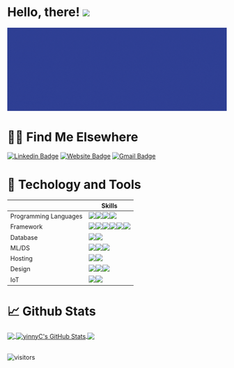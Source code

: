# Hello, there! <img src="https://raw.githubusercontent.com/MartinHeinz/MartinHeinz/master/wave.gif" width="30px">

![header](./images/header.gif)

# 🤙🏻 Find Me Elsewhere

[![Linkedin Badge](https://img.shields.io/badge/-YinChang-blue?style=flat-square&logo=Linkedin&logoColor=white&link=https://www.linkedin.com/in/yin-chang/)](https://www.linkedin.com/in/yin-chang/)
[![Website Badge](https://img.shields.io/badge/-Portfolio-e34f26?style=flat-square&logo=HTML5&logoColor=white&link=https://www.makeschool.com/portfolio/yin-chang)](https://www.makeschool.com/portfolio/yin-chang)
[![Gmail Badge](https://img.shields.io/badge/-yin.chang@students.makeschool.com-d14836?style=flat-square&logo=Gmail&logoColor=white&link=mailto:yin.chang@students.makeschool.com)](mailto:yin.chang@students.makeschool.com)

# 🔧 Techology and Tools
||Skills|
|-|-|
|Programming Languages|<img src="https://img.shields.io/badge/python%20-%2314354C.svg?&style=for-the-badge&logo=python&logoColor=white"/><img src="https://img.shields.io/badge/javascript%20-%23323330.svg?&style=for-the-badge&logo=javascript&logoColor=%23F7DF1E"/><img src="https://img.shields.io/badge/shell_script%20-%23121011.svg?&style=for-the-badge&logo=gnu-bash&logoColor=white"/><img src="https://img.shields.io/badge/Java%20-%23F37626.svg?&style=for-the-badge&logo=java&logoColor=white"/>|
|Framework|<img src="https://img.shields.io/badge/react%20-%2320232a.svg?&style=for-the-badge&logo=react&logoColor=%2361DAFB"/><img src="https://img.shields.io/badge/Node.js%20-%339933.svg?&style=for-the-badge&logo=gnu-bash&logoColor=white"/><img src="https://img.shields.io/badge/react_native%20-%2320232a.svg?&style=for-the-badge&logo=react&logoColor=%2361DAFB"/><img src="https://img.shields.io/badge/bootstrap%20-%23563D7C.svg?&style=for-the-badge&logo=bootstrap&logoColor=white"/><img src="https://img.shields.io/badge/flask%20-%23000.svg?&style=for-the-badge&logo=flask&logoColor=white"/><img src="https://img.shields.io/badge/Express%20-%23000.svg?&style=for-the-badge&logo=Express&logoColor=white"/>|
|Database|<img src ="https://img.shields.io/badge/sqlite-%2307405e.svg?&style=for-the-badge&logo=sqlite&logoColor=white"/><img src ="https://img.shields.io/badge/MongoDB-%234ea94b.svg?&style=for-the-badge&logo=mongodb&logoColor=white"/>|
|ML/DS|<img src="https://img.shields.io/badge/numpy%20-%23013243.svg?&style=for-the-badge&logo=numpy&logoColor=white" /><img src="https://img.shields.io/badge/pandas%20-%23150458.svg?&style=for-the-badge&logo=pandas&logoColor=white" /><img src="https://img.shields.io/badge/Jupyter%20-%23F37626.svg?&style=for-the-badge&logo=Jupyter&logoColor=white" />|
|Hosting|<img src="https://img.shields.io/badge/heroku%20-%23430098.svg?&style=for-the-badge&logo=heroku&logoColor=white"/><img src="https://img.shields.io/badge/glitch%20-%233333FF.svg?&style=for-the-badge&logo=glitch&logoColor=white"/>|
|Design|<img src="https://img.shields.io/badge/figma%20-%23F24E1E.svg?&style=for-the-badge&logo=figma&logoColor=white"/><img src="https://img.shields.io/badge/adobe%20illustrator%20-%23FF9A00.svg?&style=for-the-badge&logo=adobe%20illustrator&logoColor=white"/><img src="https://img.shields.io/badge/adobe%20photoshop%20-%2331A8FF.svg?&style=for-the-badge&logo=adobe%20photoshop&logoColor=white"/>|
|IoT|<img src="https://img.shields.io/badge/-Raspberry%20Pi-C51A4A?style=for-the-badge&logo=Raspberry-Pi"/><img src="https://img.shields.io/badge/-Arduino-00979D?style=for-the-badge&logo=Arduino&logoColor=white"/>|


# 📈 Github Stats

<a href="https://github.com/yinnyC">
<img align="center" src="https://github-readme-stats.vercel.app/api/top-langs/?username=yinnyC&langs_count=3&theme=radical" />
</a>
<a href="https://github.com/yinnyC">
<img align="center" src="https://github-readme-stats.vercel.app/api?username=yinnyC&show_icons=true&line_height=27&count_private=true&theme=radical" alt="yinnyC's GitHub Stats" />
</a>

<a href="https://github.com/yinnyC">
  <img align="center" src="https://github-readme-stats.vercel.app/api/wakatime?username=yinnyC&theme=radical&v=2" />
</a><br/><br/>

![visitors](https://visitor-badge.glitch.me/badge?page_id=yinnyC)

